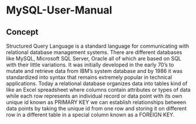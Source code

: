# MySQL-User-Manual
## Concept 
Structured Query Language is a standard language for communicating with relational database management systems. There are different databases like MySQL, Microsoft SQL Server, Oracle all of which are based on SQL with their little variations. It was initially developed in the early 70’s to mutate and retrieve data from IBM’s system database and by 1986 it was standardized into syntax that remains extremely popular in technical applications. 
Today a relational database organizes data into tables kind of like an Excel spreadsheet where columns contain attributes or types of data while each row represents an individual record or data point with its own unique id known as PRIMARY KEY we can establish relationships between data points by taking the unique id from one row and storing it on different row in a different table in a special column known as a FOREIGN KEY.
